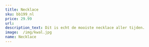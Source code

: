 ```yaml
---
title: Necklace 
sku: bb199_nl
price: 29.99
url:
description_text: Dit is echt de mooiste necklace aller tijden.
image:  /img/kwal.jpg
name: Necklace
---
```

